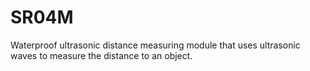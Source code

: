 # SR04M
Waterproof ultrasonic distance measuring module that uses ultrasonic waves to measure the distance to an object.
